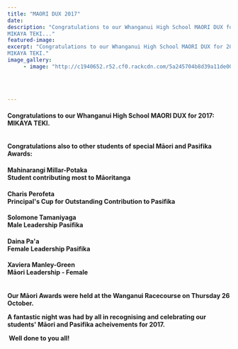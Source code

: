 ```yaml
---
title: "MAORI DUX 2017"
date: 
description: "Congratulations to our Whanganui High School MAORI DUX for 2017: 
MIKAYA TEKI..."
featured-image: 
excerpt: "Congratulations to our Whanganui High School MAORI DUX for 2017: 
MIKAYA TEKI."
image_gallery:
	 - image: "http://c1940652.r52.cf0.rackcdn.com/5a245704b8d39a11de000131/Mikaya-photo-she-sent-in.jpg"
	
	
	
	
---
```


<h4>Congratulations to our Whanganui High School MAORI DUX for 2017:&nbsp;<br />MIKAYA TEKI.</h4>
<p><strong><br />Congratulations also to other students of special M<strong>ā</strong>ori and Pasifika Awards:</strong></p>
<h4>Mahinarangi Millar-Potaka<br />Student contributing most to Māoritanga</h4>
<h4>Charis Perofeta&nbsp;<br />Principal's Cup for Outstanding Contribution to Pasifika</h4>
<h4>Solomone Tamaniyaga<br />Male Leadership Pasifika</h4>
<h4>Daina Pa'a<br />Female Leadership Pasifika</h4>
<h4>Xaviera Manley-Green<br />Māori Leadership - Female<br />&nbsp;</h4>
<p><strong>Our Māori Awards were held at the Wanganui Racecourse on Thursday 26 October.</strong></p>
<p><strong>A fantastic night was had by all <strong>in recognising and celebrating our students' M<strong>ā</strong>ori and Pasifika acheivements for 2017.</strong></strong></p>
<p><strong>&nbsp;Well done to you all!</strong></p>

